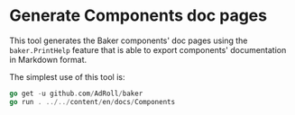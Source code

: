 # Generate Components doc pages

This tool generates the Baker components' doc pages using the `baker.PrintHelp` feature
that is able to export components' documentation in Markdown format.

The simplest use of this tool is:

```go
go get -u github.com/AdRoll/baker
go run . ../../content/en/docs/Components
```

